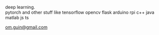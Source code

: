 deep learning. \
pytorch and other stuff like tensorflow opencv flask arduino rpi c++ java matlab js ts

om.guin@gmail.com
